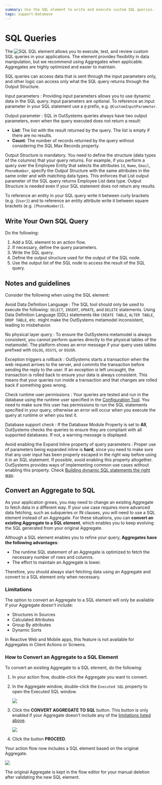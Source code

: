 ```yaml
---
summary: Use the SQL element to write and execute custom SQL queries.
tags: support-Database
---
```


# SQL Queries

The ![SQL](../../../../.gitbook/assets/advanced-query.png) SQL element allows you to execute, test, and review custom SQL queries in your applications. The element provides flexibility in data manipulation, but we recommend using Aggregates when applicable. Aggregates are highly optimized and easier to maintain.

SQL queries can access data that is sent through the input parameters only, and other logic can access only what the SQL query returns through the Output Structure.

Input parameters : Providing input parameters allows you to use dynamic data in the SQL query. Input parameters are optional. To reference an input parameter in your SQL statement use a `@` prefix, e.g. `@CustomInputParameter`.

Output parameter : SQL in OutSystems queries always have two output parameters, even when the query executed does not return a result:

* **List**: The list with the result returned by the query. The list is empty if there are no results.
* **Count**: The number of records returned by the query without considering the SQL Max Records property.

Output Structure is mandatory. You need to define the structure \(data types of the columns\) that your query returns. For example, if you perform a query over the Employee Entity that selects the attributes `Id`, `Name`, `Email`, `PhoneNumber`, specify the Output Structure with the same attributes in the same order and with matching data types. This enforces that List output parameter of the SQL query returns Employee List data type. Output Structure is needed even if your SQL statement does not return any results.

To reference an entity in your SQL query write it between curly brackets \(e.g. `{User}`\) and to reference an entity attribute write it between square brackets \(e.g. `[PhoneNumber]`\).

## Write Your Own SQL Query

Do the following:

1. Add a SQL element to an action flow.
2. If necessary, define the query parameters.
3. Write the SQL query.
4. Define the output structure used for the output of the SQL node.
5. Use the output list of the SQL node to access the result of the SQL query.

## Notes and guidelines

Consider the following when using the SQL element:

Avoid Data Definition Language : The SQL tool should only be used to execute the following: `SELECT`, `INSERT`, `UPDATE`, and `DELETE` statements. Using Data Definition Language \(DDL\) statements like `CREATE TABLE`, `ALTER TABLE`, `DROP TABLE`, etc. might make the OutSystems metamodel inconsistent, leading to misbehavior.

No physical layer query : To ensure the OutSystems metamodel is always consistent, you cannot perform queries directly to the physical tables of the metamodel. The platform shows an error message if your query uses tables prefixed with `OSLOG`, `OSSYS`, or `OSUSR`.

Exception triggers a rollback : OutSystems starts a transaction when the web request arrives to the server, and commits the transaction before sending the reply to the user. If an exception is left uncaught, the transaction is rolled back to ensure your data is always consistent. This means that your queries run inside a transaction and that changes are rolled back if something goes wrong.

Check runtime user permissions : Your queries are tested and run in the database using the runtime user specified in the [Configuration Tool](https://github.com/danielmarquespt/docs-product/tree/e7ea3f444d5129dab245c69ab72ae091554bc4fb/src/ref/configuration-tool/tabs/platform.md%3E). You need to make sure this user has permissions to run the SQL statements specified in your query, otherwise an error will occur when you execute the query at runtime or when you test it.

Database support check : If the Database Module Property is set to **All**, OutSystems checks the queries to ensure they are compliant with all supported databases. If not, a warning message is displayed.

Avoid enabling the Expand Inline property of query parameters : Proper use of parameters being expanded inline is **hard**, since you need to make sure that any user input has been properly escaped in the right way before using it in an SQL statement. If possible, avoid enabling this property altogether.  
OutSystems provides ways of implementing common use cases without enabling this property. Check [Building dynamic SQL statements the right way](https://success.outsystems.com/Documentation/Best_Practices/Building_dynamic_SQL_statements_the_right_way>).

## Convert an Aggregate to SQL

As your application grows, you may need to change an existing Aggregate to fetch data in a different way. If your use case requires more advanced data fetching, such as subqueries or IN clauses, you will need to use a SQL element instead of an Aggregate. For these situations, you can **convert an existing Aggregate to a SQL element**, which enables you to keep evolving the SQL generated from your original Aggregate.

Although a SQL element enables you to refine your query, **Aggregates have the following advantages**:

* The runtime SQL statement of an Aggregate is optimized to fetch the necessary number of rows and columns.
* The effort to maintain an Aggregate is lower.

Therefore, you should always start fetching data using an Aggregate and convert to a SQL element only when necessary.

### Limitations

The option to convert an Aggregate to a SQL element will only be available if your Aggregate doesn't include:

* Structures in Sources
* Calculated Attributes
* Group By attributes
* Dynamic Sorts

In Reactive Web and Mobile apps, this feature is not available for Aggregates in Client Actions or Screens.

### How to Convert an Aggregate to a SQL Element

To convert an existing Aggregate to a SQL element, do the following:

1. In your action flow, double-click the Aggregate you want to convert.
2. In the Aggregate window, double-click the `Executed SQL` property to open the Executed SQL window.

   ![](../../../../.gitbook/assets/sql-1.png)

3. Click the **CONVERT AGGREGATE TO SQL** button. This button is only enabled if your Aggregate doesn't include any of the [limitations listed above](sql.md#limitations).

   ![](../../../../.gitbook/assets/sql-2.png)

4. Click the button **PROCEED**.

Your action flow now includes a SQL element based on the original Aggregate.

![](../../../../.gitbook/assets/sql-3.png)

The original Aggregate is kept in the flow editor for your manual deletion after validating the new SQL element.

